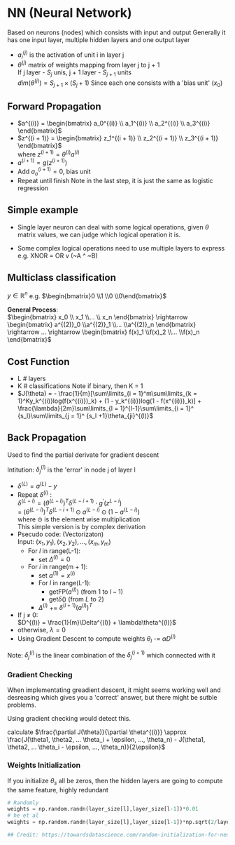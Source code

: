 # NN (Neural Network)
Based on neurons (nodes) which consists with input and output
Generally it has one input layer, multiple hidden layers and one output layer
* $a^{(j)}_i$ is the activation of unit i in layer j
* $\theta^{(j)}$ matrix of weights mapping from layer j to j + 1  
  If j layer - $S_j$ unis, j + 1 layer - $S_{j + 1}$ units   
  $dim(\theta^{(j)}) = S_{j + 1} \times (S_j + 1)$
  Since each one consists with a 'bias unit' ($x_0$)

## Forward Propagation
* $a^{(i)} = \begin{bmatrix}
			a_0^{(i)} \\
			a_1^{(i)} \\
			a_2^{(i)} \\
			a_3^{(i)}
			\end{bmatrix}$ 
* $z^{(i + 1)} = \begin{bmatrix}
			z_1^{(i + 1)} \\
			z_2^{(i + 1)} \\
			z_3^{(i + 1)}
			\end{bmatrix}$   
where $z^{(i + 1)} = \theta^{(i)} a^{(i)}$  
* $a^{(i + 1)} = g(z^{(i + 1)})$
* Add $a_o^{(i + 1)} = 0$, bias unit
* Repeat until finish
  Note in the last step, it is just the same as logistic regression

## Simple example
* Single layer neuron can deal with some logical operations, given $\theta$ matrix values, we can judge which logical operation it is.

* Some complex logical operations need to use multiple layers to express   
  e.g. XNOR = OR v (~A ^ ~B)

## Multiclass classification
$y \in \mathbb{R}^n$   e.g. $\begin{bmatrix}0 \\1 \\0 \\0\end{bmatrix}$

**General Process**:  
$\begin{bmatrix}
	x_0 \\ x_1 \\... \\ x_n
\end{bmatrix} 
	\rightarrow 
\begin{bmatrix}
	a^{(2)}_0 \\a^{(2)}_1 \\... \\a^{(2)}_n
\end{bmatrix}
	\rightarrow ... \rightarrow
\begin{bmatrix}
	f(x)_1 \\f(x)_2 \\... \\f(x)_n
\end{bmatrix}$ 

## Cost Function
* L # layers
* K # classifications
  Note if binary, then K = 1  
* $J(\theta) = - \frac{1}{m}[\sum\limits_{i = 1}^m\sum\limits_{k = 1}^Ky_k^{(i)}log(f(x^{(i)})_k) + (1 - y_k^{(i)})log(1 - f(x^{(i)})_k)] + \frac{\lambda}{2m}\sum\limits_{l = 1}^{l-1}\sum\limits_{i = 1}^ {s_l}\sum\limits_{j = 1}^ {s_l +1}\theta_{ji}^{(l)}$

## Back Propagation
Used to find the partial derivate for gradient descent

Intitution: $\delta^{(l)}_j$ is the 'error' in node j of layer l
* $\delta^{(L)} = a^{(L)} - y$
* Repeat $\delta^{(i)}$ :   
  $\delta^{(L-i)} = (\theta^{(L-i)})^T\delta^{(L-i + 1)}\cdot g^{'}(z^{L-i})$  
   = $(\theta^{(L-i)})^T\delta^{(L-i + 1)} \odot a^{(L-i)} \odot (1-a^{(L-i)})$  
   where $\odot$ is the element wise multiplication  
   This simple version is by complex derivation  
* Psecudo code: (Vectorizaton)  
Input: ${(x_1, y_1), (x_2, y_2), ..., (x_m, y_m)}$  
  * For $l$ in range(L-1):  
	* set $\Delta^{(l)} = 0$
  * For $i$ in range(m + 1):  
	* set $a^{(1)} = x^{(i)}$  
	* For $l$ in range(L-1):  
 		* getFP($a^{(l)}$) (from 1 to $l - 1$)
    	* get$\delta$() (from $L$ to 2)
  	* $\Delta^{(l)}$ += $\delta^{(l+1)}(a^{(l)})^T$
* If j $\neq$ 0:  
   $D^{(l)} = \frac{1}{m}\Delta^{(l)} + \lambda\theta^{(l)}$ 
* otherwise, $\lambda = 0$
* Using Gradient Descent to compute weights
  $\theta_l$ -= $\alpha D^{(l)}$

Note: $\delta_j^{(i)}$ is the linear combination of the $\delta_j^{(i + 1)}$ which connected with it 

### Gradient Checking
When implementating greadient descent, it might seems working well and desreasing which gives you a 'correct' answer, but there might be sutble problems.

Using gradient checking would detect this.

calculate $\frac{\partial J(\theta)}{\partial \theta^{(i)}} \approx \frac{J(\theta1, \theta2, ... \theta_i + \epsilon, ..., \theta_n) - J(\theta1, \theta2, ... \theta_i - \epsilon, ..., \theta_n)}{2\epsilon}$ 

### Weights Initialization
If you initialize $\theta_s$ all be zeros, then the hidden layers are going to compute the same feature, highly redundant
```python
# Randomly
weights = np.random.randn(layer_size[l],layer_size[l-1])*0.01
# he et al
weights = np.random.randn(layer_size[l],layer_size[l-1])*np.sqrt(2/layer_size[l-1])

## Credit: https://towardsdatascience.com/random-initialization-for-neural-networks-a-thing-of-the-past-bfcdd806bf9e
```